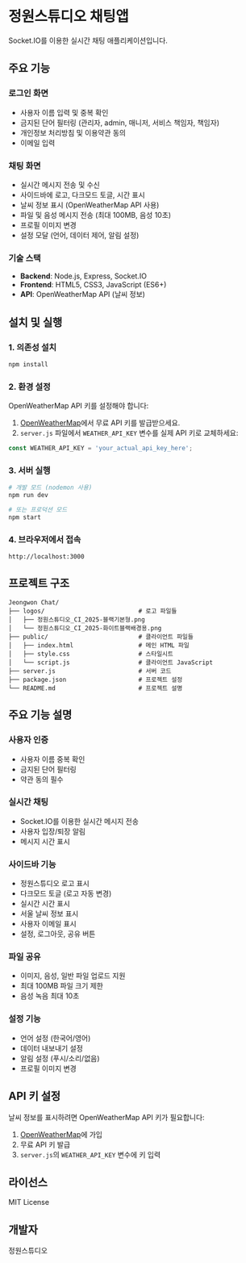# 정원스튜디오 채팅앱

Socket.IO를 이용한 실시간 채팅 애플리케이션입니다.

## 주요 기능

### 로그인 화면
- 사용자 이름 입력 및 중복 확인
- 금지된 단어 필터링 (관리자, admin, 매니저, 서비스 책임자, 책임자)
- 개인정보 처리방침 및 이용약관 동의
- 이메일 입력

### 채팅 화면
- 실시간 메시지 전송 및 수신
- 사이드바에 로고, 다크모드 토글, 시간 표시
- 날씨 정보 표시 (OpenWeatherMap API 사용)
- 파일 및 음성 메시지 전송 (최대 100MB, 음성 10초)
- 프로필 이미지 변경
- 설정 모달 (언어, 데이터 제어, 알림 설정)

### 기술 스택
- **Backend**: Node.js, Express, Socket.IO
- **Frontend**: HTML5, CSS3, JavaScript (ES6+)
- **API**: OpenWeatherMap API (날씨 정보)

## 설치 및 실행

### 1. 의존성 설치
```bash
npm install
```

### 2. 환경 설정
OpenWeatherMap API 키를 설정해야 합니다:

1. [OpenWeatherMap](https://openweathermap.org/api)에서 무료 API 키를 발급받으세요.
2. `server.js` 파일에서 `WEATHER_API_KEY` 변수를 실제 API 키로 교체하세요:

```javascript
const WEATHER_API_KEY = 'your_actual_api_key_here';
```

### 3. 서버 실행
```bash
# 개발 모드 (nodemon 사용)
npm run dev

# 또는 프로덕션 모드
npm start
```

### 4. 브라우저에서 접속
```
http://localhost:3000
```

## 프로젝트 구조

```
Jeongwon Chat/
├── logos/                          # 로고 파일들
│   ├── 정원스튜디오_CI_2025-블랙기본형.png
│   └── 정원스튜디오_CI_2025-화이트블랙배경용.png
├── public/                         # 클라이언트 파일들
│   ├── index.html                  # 메인 HTML 파일
│   ├── style.css                   # 스타일시트
│   └── script.js                   # 클라이언트 JavaScript
├── server.js                       # 서버 코드
├── package.json                    # 프로젝트 설정
└── README.md                       # 프로젝트 설명
```

## 주요 기능 설명

### 사용자 인증
- 사용자 이름 중복 확인
- 금지된 단어 필터링
- 약관 동의 필수

### 실시간 채팅
- Socket.IO를 이용한 실시간 메시지 전송
- 사용자 입장/퇴장 알림
- 메시지 시간 표시

### 사이드바 기능
- 정원스튜디오 로고 표시
- 다크모드 토글 (로고 자동 변경)
- 실시간 시간 표시
- 서울 날씨 정보 표시
- 사용자 이메일 표시
- 설정, 로그아웃, 공유 버튼

### 파일 공유
- 이미지, 음성, 일반 파일 업로드 지원
- 최대 100MB 파일 크기 제한
- 음성 녹음 최대 10초

### 설정 기능
- 언어 설정 (한국어/영어)
- 데이터 내보내기 설정
- 알림 설정 (푸시/소리/없음)
- 프로필 이미지 변경

## API 키 설정

날씨 정보를 표시하려면 OpenWeatherMap API 키가 필요합니다:

1. [OpenWeatherMap](https://openweathermap.org/api)에 가입
2. 무료 API 키 발급
3. `server.js`의 `WEATHER_API_KEY` 변수에 키 입력

## 라이선스

MIT License

## 개발자

정원스튜디오 